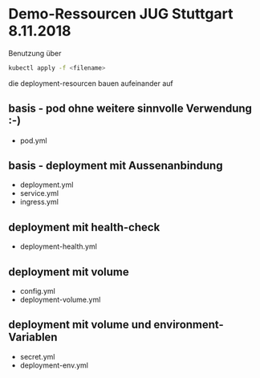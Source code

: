 
# Demo-Ressourcen JUG Stuttgart 8.11.2018

Benutzung über 
```bash
kubectl apply -f <filename>
```
die deployment-resourcen bauen aufeinander auf

## basis - pod ohne weitere sinnvolle Verwendung :-)
* pod.yml


## basis - deployment mit Aussenanbindung
* deployment.yml
* service.yml
* ingress.yml

## deployment mit health-check
* deployment-health.yml

## deployment mit volume
* config.yml
* deployment-volume.yml

## deployment mit volume und environment-Variablen
* secret.yml
* deployment-env.yml





